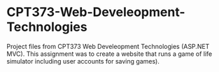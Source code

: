 # CPT373-Web-Develeopment-Technologies
Project files from CPT373 Web Develeopment Technologies (ASP.NET MVC). This assignment was to create a website that runs a game of life simulator including user accounts for saving games).

